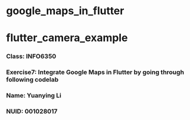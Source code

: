 # google_maps_in_flutter

# flutter_camera_example



### Class: INFO6350
### Exercise7: Integrate Google Maps in Flutter by going through following codelab
### Name: Yuanying Li
### NUID: 001028017
